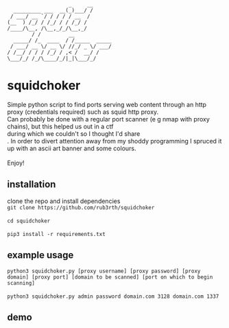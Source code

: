                         _     __     
      _________ ___  __(_)___/ /     
     / ___/ __ `/ / / / / __  /      
    (__  ) /_/ / /_/ / / /_/ /       
    /____/\__, /\__,_/_/\__,_/        
            / /         __            
      _____/ /_  ____  / /_____  _____
     / ___/ __ \/ __ \/ //_/ _ \/ ___/
    / /__/ / / / /_/ / ,< /  __/ /    
    \___/_/ /_/\____/_/|_|\___/_/  

# squidchoker
Simple python script to find ports serving web content through an http proxy (credentials required) such as squid http proxy.<br>
Can probably be done with a regular port scanner (e g nmap with proxy chains), but this helped us out in a ctf<br>
during which we couldn't so I thought I'd share<br>.
In order to divert attention away from  my shoddy programming I spruced it up with an ascii art banner and some colours.<br>
<br>
Enjoy!<br>
## installation
clone the repo and install dependencies<br>
```git clone https://github.com/rub3rth/squidchoker```<br><br>
```cd squidchoker```<br><br>
```pip3 install -r requirements.txt```
## example usage
```python3 squidchoker.py [proxy username] [proxy password] [proxy domain] [proxy port] [domain to be scanned] [port on which to begin scanning]```
<br><br>
```python3 squidchoker.py admin password domain.com 3128 domain.com 1337```
## demo

